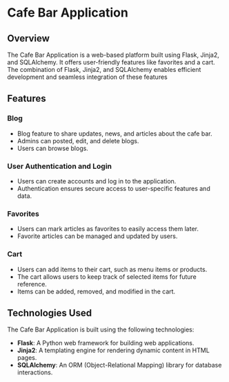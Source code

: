 # Cafe Bar Application

## Overview

The Cafe Bar Application is a web-based platform built using Flask, Jinja2, and SQLAlchemy. It offers user-friendly features like favorites and a cart. The combination of Flask, Jinja2, and SQLAlchemy enables efficient development and seamless integration of these features

## Features

### Blog

- Blog feature to share updates, news, and articles about the cafe bar.
- Admins can posted, edit, and delete blogs.
- Users can browse blogs.

### User Authentication and Login

- Users can create accounts and log in to the application.
- Authentication ensures secure access to user-specific features and data.

### Favorites

- Users can mark articles as favorites to easily access them later.
- Favorite articles can be managed and updated by users.

### Cart

- Users can add items to their cart, such as menu items or products.
- The cart allows users to keep track of selected items for future reference.
- Items can be added, removed, and modified in the cart.

## Technologies Used

The Cafe Bar Application is built using the following technologies:

- **Flask**: A Python web framework for building web applications.
- **Jinja2**: A templating engine for rendering dynamic content in HTML pages.
- **SQLAlchemy**: An ORM (Object-Relational Mapping) library for database interactions.

